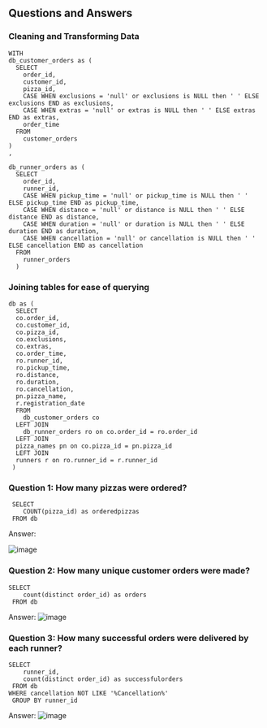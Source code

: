 ## Questions and Answers
### Cleaning and Transforming Data
```
WITH
db_customer_orders as (
  SELECT 
  	order_id,
  	customer_id,
  	pizza_id,
  	CASE WHEN exclusions = 'null' or exclusions is NULL then ' ' ELSE exclusions END as exclusions,
  	CASE WHEN extras = 'null' or extras is NULL then ' ' ELSE extras END as extras,
  	order_time
  FROM
  	customer_orders
)
,

db_runner_orders as (
  SELECT
  	order_id,
  	runner_id,
  	CASE WHEN pickup_time = 'null' or pickup_time is NULL then ' ' ELSE pickup_time END as pickup_time,
  	CASE WHEN distance = 'null' or distance is NULL then ' ' ELSE distance END as distance,
  	CASE WHEN duration = 'null' or duration is NULL then ' ' ELSE duration END as duration,
  	CASE WHEN cancellation = 'null' or cancellation is NULL then ' ' ELSE cancellation END as cancellation
  FROM
  	runner_orders
  )
```
### Joining tables for ease of querying
```
db as (
  SELECT 
  co.order_id,
  co.customer_id,
  co.pizza_id,
  co.exclusions,
  co.extras,
  co.order_time,
  ro.runner_id,
  ro.pickup_time,
  ro.distance,
  ro.duration,
  ro.cancellation,
  pn.pizza_name,
  r.registration_date
  FROM
  	db_customer_orders co
  LEFT JOIN
	db_runner_orders ro on co.order_id = ro.order_id
  LEFT JOIN
  pizza_names pn on co.pizza_id = pn.pizza_id
  LEFT JOIN
  runners r on ro.runner_id = r.runner_id
 )
```
### Question 1: How many pizzas were ordered?
```
 SELECT 
 	COUNT(pizza_id) as orderedpizzas
 FROM db
```
Answer:

![image](https://github.com/user-attachments/assets/461c8cba-50a2-44eb-823e-d7ec38236938)

### Question 2: How many unique customer orders were made?
```
SELECT 
    count(distinct order_id) as orders
 FROM db
```
Answer:
![image](https://github.com/user-attachments/assets/2585f3ac-2ad7-4d40-92c6-5465533139cf)

### Question 3: How many successful orders were delivered by each runner?
```
SELECT 
 	runner_id,
    count(distinct order_id) as successfulorders
 FROM db
WHERE cancellation NOT LIKE '%Cancellation%'
 GROUP BY runner_id
```
Answer:
![image](https://github.com/user-attachments/assets/56f2df83-70b3-4d6d-ab92-36387255019f)
